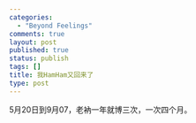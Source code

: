 ```yaml
--- 
categories: 
  - "Beyond Feelings"
comments: true
layout: post
published: true
status: publish
tags: []
title: 我HamHam又回来了
type: post
---
```

<div id="msgcns!5F971C000415D85F!821" class="bvMsg"><div>5月20日到9月07，老衲一年就博三次，一次四个月。</div></div>
